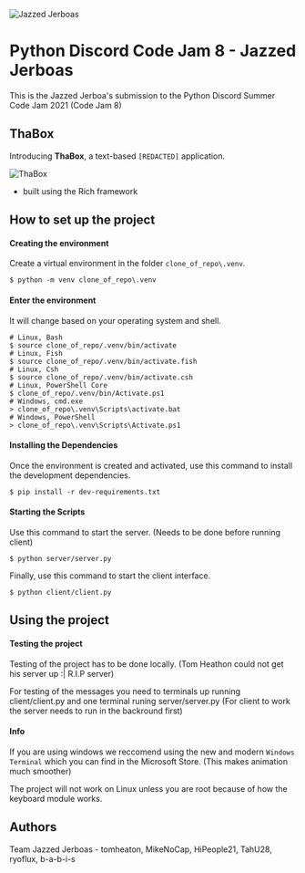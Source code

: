 ![Jazzed Jerboas](https://github.com/tomheaton/pcj8-jazzed-jerboas/blob/main/images/logo-128.jpeg?raw=true)

# Python Discord Code Jam 8 - Jazzed Jerboas

This is the Jazzed Jerboa's submission to the Python Discord Summer Code Jam 2021 (Code Jam 8)

## ThaBox

Introducing **ThaBox**, a text-based `[REDACTED]` application.

![ThaBox](https://github.com/tomheaton/pcj8-jazzed-jerboas/blob/main/images/ThaBox.png?raw=true)

- built using the Rich framework

## How to set up the project

#### Creating the environment
Create a virtual environment in the folder `clone_of_repo\.venv`.
```shell
$ python -m venv clone_of_repo\.venv
```

#### Enter the environment
It will change based on your operating system and shell.
```shell
# Linux, Bash
$ source clone_of_repo/.venv/bin/activate
# Linux, Fish
$ source clone_of_repo/.venv/bin/activate.fish
# Linux, Csh
$ source clone_of_repo/.venv/bin/activate.csh
# Linux, PowerShell Core
$ clone_of_repo/.venv/bin/Activate.ps1
# Windows, cmd.exe
> clone_of_repo\.venv\Scripts\activate.bat
# Windows, PowerShell
> clone_of_repo\.venv\Scripts\Activate.ps1
```

#### Installing the Dependencies
Once the environment is created and activated, use this command to install the development dependencies.
```shell
$ pip install -r dev-requirements.txt
```

#### Starting the Scripts


Use this command to start the server. (Needs to be done before running client)
```shell
$ python server/server.py
```
Finally, use this command to start the client interface.
```shell
$ python client/client.py
```

## Using the project

#### Testing the project
Testing of the project has to be done locally. (Tom Heathon could not get his server up :| R.I.P server)

For testing of the messages you need to terminals up running client/client.py and one terminal runing server/server.py (For client to work the server needs to run in the backround first)

#### Info
If you are using windows we reccomend using the new and modern `Windows Terminal` which you can find in the Microsoft Store. (This makes animation much smoother)

The project will not work on Linux unless you are root because of how the keyboard module works.

## Authors

Team Jazzed Jerboas - tomheaton, MikeNoCap, HiPeople21, TahU28, ryoflux, b-a-b-i-s
